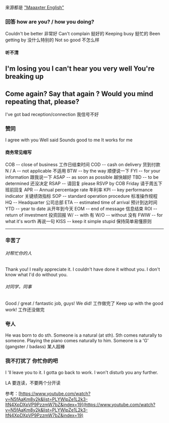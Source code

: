 来源都是 ["Maaaxter English"](https://www.youtube.com/channel/UCO8GewbsHFFmJn4kLLq1WXQ/playlists)

### 回答 how are you? / how you doing?
Couldn't be better  非常好
Can't complain  挺好的
Keeping busy 挺忙的
Been getting by 没什么特别的
Not so good 不怎么样

#### 听不清
I'm losing you
I can't hear you very well
You're breaking up
----
Come again?
Say that again ?
Would you mind repeating that, please?
----
I've got bad reception/connection 我信号不好

### 赞同
I agree with you
Well said
Sounds good to me
It works for me

#### 商务常见缩写
COB -- close of business 工作日结束时间
COD -- cash on delivery 货到付款
N / A -- not applicable 不适用
BTW -- by the way 顺便说一下
FYI -- for your information 跟我说一下
ASAP -- as soon as possible 越快越好
TBD --  to be determined 还没决定
RSAP -- 请回复
please RSVP by COB Friday 请于周五下班前回复
APR -- Annual percentage rate 年利率
KPI -- key performance indicator 关键绩效指标
SOP -- standard operation procedure 标准操作规程
HQ -- Headquarter 公司总部
ETA --  estimated time of arrival 预计到达时间 
YTD -- year to date 从开年到今天
EOM -- end of message 信息结束
ROI -- return of investment 投资回报
W/ -- with 有
W/O -- without 没有
FWIW -- for  what it's worth 再说一句
KISS -- keep it simple stupid 保持简单易懂原则

----
### 辛苦了

###### 对帮忙你的人
Thank you! I really appreciate it.
I couldn't have done it without you.
I don't know what I'd do without you.

###### 对同学，同事
Good / great / fantastic job, guys! We did!   工作做完了
Keep up with the good work!   工作还没做完

### 夸人

He was born to do sth.
Someone is a natural (at sth).
Sth comes naturally to someone.
Playing the piano comes naturally to him.
Someone is a 'G' (gangster / badass) 某人超棒

### 我不打扰了 你忙你的吧
I 'll leave you to it. I gotta go back to work.
I won't disturb you any further.


LA 要连读，不要两个分开读

参考：[https://www.youtube.com/watch?v=N5fAaKm8y2k&list=PLYWlpZe1L2k3-ltN4XpDXpVP9PzzmW7bZ&index=19](https://www.youtube.com/watch?v=N5fAaKm8y2k&list=PLYWlpZe1L2k3-ltN4XpDXpVP9PzzmW7bZ&index=19)
